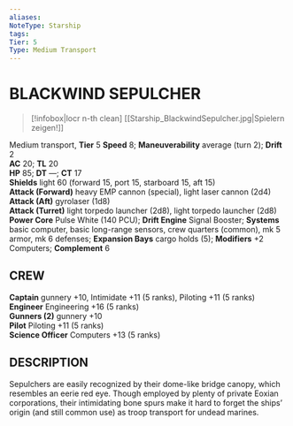 ```yaml
---
aliases: 
NoteType: Starship
tags: 
Tier: 5
Type: Medium Transport 
---
```

# BLACKWIND SEPULCHER
> [!infobox|locr n-th clean]
>  [[Starship_BlackwindSepulcher.jpg|Spielern zeigen!]]
> 

Medium transport, **Tier** 5
**Speed** 8; **Maneuverability** average (turn 2); **Drift** 2  
**AC** 20; **TL** 20  
**HP** 85; **DT** —; **CT** 17  
**Shields** light 60 (forward 15, port 15, starboard 15, aft 15)  
**Attack (Forward)** heavy EMP cannon (special), light laser cannon (2d4)  
**Attack (Aft)** gyrolaser (1d8)  
**Attack (Turret)** light torpedo launcher (2d8), light torpedo launcher (2d8)  
**Power Core** Pulse White (140 PCU); **Drift Engine** Signal Booster; **Systems** basic computer, basic long-range sensors, crew quarters (common), mk 5 armor, mk 6 defenses; **Expansion Bays** cargo holds (5); **Modifiers** +2 Computers; **Complement** 6

## CREW

**Captain** gunnery +10, Intimidate +11 (5 ranks), Piloting +11 (5 ranks)  
**Engineer** Engineering +16 (5 ranks)  
**Gunners (2)** gunnery +10  
**Pilot** Piloting +11 (5 ranks)  
**Science Officer** Computers +13 (5 ranks)

## DESCRIPTION

Sepulchers are easily recognized by their dome-like bridge canopy, which resembles an eerie red eye. Though employed by plenty of private Eoxian corporations, their intimidating bone spurs make it hard to forget the ships’ origin (and still common use) as troop transport for undead marines.
